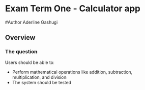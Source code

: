 # Exam Term One - Calculator app

#Author Aderline Gashugi
## Overview

### The question

Users should be able to:

- Perform mathematical operations like addition, subtraction, multiplication, and division
- The system should be tested 